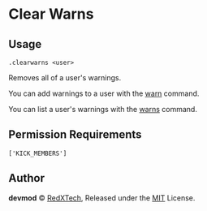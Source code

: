 # Clear Warns

## Usage
`.clearwarns <user>`

Removes all of a user's warnings.

You can add warnings to a user with the [warn](./warn.md) command.

You can list a user's warnings with the [warns](./warns.md) command.

## Permission Requirements
`['KICK_MEMBERS']`

## Author
**devmod** © [RedXTech](https://github.com/redxtech), Released under the [MIT](../LICENSE.md) License.
